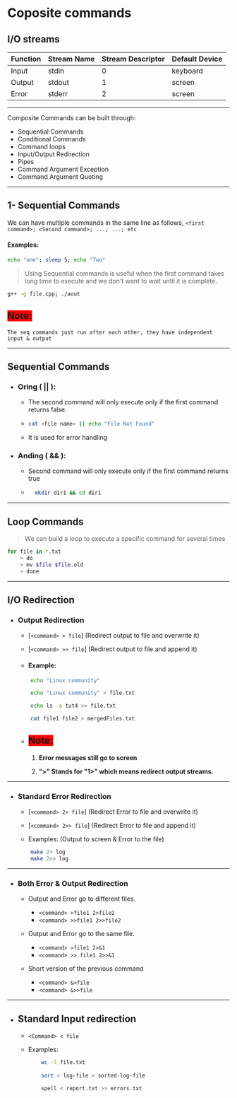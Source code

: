 # Coposite commands

## I/O streams
|Function|Stream Name|Stream Descriptor|Default Device|
|----|----|----|-----|
Input|stdin|0| keyboard|
Output| stdout| 1| screen
Error| stderr|2|screen
---

Composite Commands can be built through:
* Sequential Commands
* Conditional Commands
* Command loops
* Input/Output Redirection
* Pipes
* Command Argument Exception
* Command Argument Quoting
---

## 1- Sequential Commands

We can have multiple commands in the same line as follows,
`<first command>; <Second command>; ...; ...; etc`
#### Examples:
```bash
echo "one"; sleep 5; echo "Two"
```

> Using Sequential commands is useful when the first command takes long time to execute and we don't want to wait until it is complete.
```bash
g++ -g file.cpp; ./aout
```

## <span style="background-color: Red">Note: </span>
```
The seq commands just run after each other, they have independent input & output
```

---
## Sequential Commands
* ### Oring ( || ): 
    * The second command will only execute only  if the first command returns false. 

    *   ```bash
        cat <file name> || echo "File Not Found"
        ```

    * It is used for error handling


* ### Anding ( && ):
    * Second command will only execute only if the first command returns true

    * ```bash
        mkdir dir1 && cd dir1
      ```
---

## Loop Commands

> We can build a loop to execute a specific command for several times

```bash
for file in *.txt
    > do
    > mv $file $file.old
    > done
```
---

## I/O Redirection


- ### Output Redirection

    - [`<command> > file`] (Redirect output to file and overwrite it)

    - [`<command> >> file`] (Redirect output to file and append it)

    - #### Example:
    ```bash
        echo "Linux community"

        echo "Linux community" > file.txt

        echo ls -a tut4 >> file.txt

        cat file1 file2 > mergedFiles.txt
    ```

    - ## <span style="background-color: Red">Note: </span>
        1.  **Error messages still go to screen**


        1. **">" Stands for "1>" which means redirect output streams.**
---
* ### Standard Error Redirection
    - [`<command> 2> file`]  (Redirect Error to file and overwrite it)

    - [`<command> 2>> file`] (Redirect Error to file and append it)

    - Examples: 
    (Output to screen & Error to the file)
    ```bash
        make 2> log 
        make 2>> log
    ```
---

*  ### Both Error & Output Redirection
    * Output and Error go to different files.
        * `<command> >file1 2>file2`
        * `<command> >>file1 2>>file2`

    * Output and Error go to the same file.
        * `<command> >file1 2>&1`
        * `<command> >> file1 2>>&1`
    
    * Short version of the previous command
        * `<command> &>file`
        * `<command> &>>file`

---
* ## Standard Input redirection
    * `<Command> < file`

    * Examples:
        ```bash
            wc -l file.txt
            
            sort < log-file > sorted-log-file

            spell < report.txt >> errors.txt
        ```
    